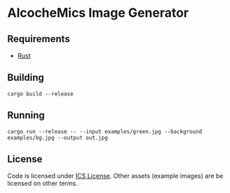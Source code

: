 # AlcocheMics Image Generator

## Requirements

- [Rust](https://www.rust-lang.org/)

## Building

```
cargo build --release
```

## Running

```
cargo run --release -- --input examples/green.jpg --background examples/bg.jpg --output out.jpg
```

## License

Code is licensed under [ICS License](LICENSE). Other assets (example images) are
be licensed on other terms.
